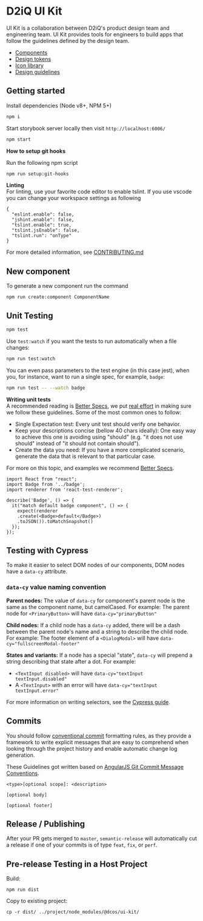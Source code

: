 # D2iQ UI Kit

UI Kit is a collaboration between D2iQ's product design team and engineering team. UI Kit provides tools for engineers to build apps that follow the guidelines defined by the design team.

- [Components](/packages)
- [Design tokens](/packages/design-tokens)
- [Icon library](/packages/icons)
- [Design guidelines](/design-guidelines)

## Getting started

Install dependencies (Node v8+, NPM 5+)

```bash
npm i
```

Start storybook server locally then visit `http://localhost:6006/`

```bash
npm start
```

**How to setup git hooks**

Run the following npm script

```bash
npm run setup:git-hooks
```

**Linting** <br>
For linting, use your favorite code editor to enable tslint.
If you use vscode you can change your workspace settings as following

```
{
  "eslint.enable": false,
  "jshint.enable": false,
  "tslint.enable": true,
  "tslint.jsEnable": false,
  "tslint.run": "onType"
}
```

For more detailed information, see [CONTRIBUTING.md](CONTRIBUTING.md#getting-started)

## New component

To generate a new component run the command

```
npm run create:component ComponentName
```

## Unit Testing

```sh
npm test
```

Use `test:watch` if you want the tests to run automatically when a file changes:

```sh
npm run test:watch
```

You can even pass parameters to the test engine (in this case jest), when you,
for instance, want to run a single spec, for example, `badge`:

```sh
npm run test -- --watch badge
```

**Writing unit tests** <br>
A recommended reading is [Better Specs](http://www.betterspecs.org/), we put
[real effort](https://github.com/dcos/dcos-ui/pull/2524) in making sure we
follow these guidelines. Some of the most common ones to follow:

- Single Expectation test: Every unit test should verify one behavior.
- Keep your descriptions concise (bellow 40 chars ideally): One easy way to achieve this one is avoiding using "should" (e.g. "it does not use should" instead of "it should not contain should").
- Create the data you need: If you have a more complicated scenario, generate the data that is relevant to that particular case.

For more on this topic, and examples we recommend
[Better Specs](http://www.betterspecs.org/).

```
import React from "react";
import Badge from '../badge';
import renderer from 'react-test-renderer';

describe('Badge', () => {
  it("match default badge component", () => {
    expect(renderer
    .create(<Badge>default</Badge>)
    .toJSON()).toMatchSnapshot()
  });
});
```

## Testing with Cypress

To make it easier to select DOM nodes of our components, DOM nodes have a `data-cy` attribute.

### `data-cy` value naming convention

**Parent nodes:** The value of `data-cy` for component's parent node is the same as the component name, but camelCased. For example: The parent node for `<PrimaryButton>` will have `data-cy="primaryButton"`

**Child nodes:** If a child node has a `data-cy` added, there will be a dash between the parent node's name and a string to describe the child node. For example: The footer element of a `<DialogModal>` will have `data-cy="fullscreenModal-footer"`

**States and variants:** If a node has a special "state", `data-cy` will prepend a string describing that state after a dot.
For example:

- `<TextInput disabled>` will have `data-cy="textInput textInput.disabled"`
- A `<TextInput>` with an error will have `data-cy="textInput textInput.error"`

For more information on writing selectors, see the [Cypress guide](https://docs.cypress.io/guides/references/best-practices.html#Selecting-Elements).

## Commits

You should follow [conventional commit](https://conventionalcommits.org/) formatting rules, as they provide a framework to write explicit messages that are easy to comprehend when looking through the project history and enable automatic change log generation.

These Guidelines got written based on [AngularJS Git Commit Message Conventions](https://github.com/angular/angular/blob/master/CONTRIBUTING.md#-commit-message-guidelines).

```
<type>[optional scope]: <description>

[optional body]

[optional footer]
```

## Release / Publishing

After your PR gets merged to `master`, `semantic-release` will automatically cut a release if one of your commits is of type `feat`, `fix`, or `perf`.

## Pre-release Testing in a Host Project

Build:

`npm run dist`

Copy to existing project:

`cp -r dist/ ../project/node_modules/@dcos/ui-kit/`
